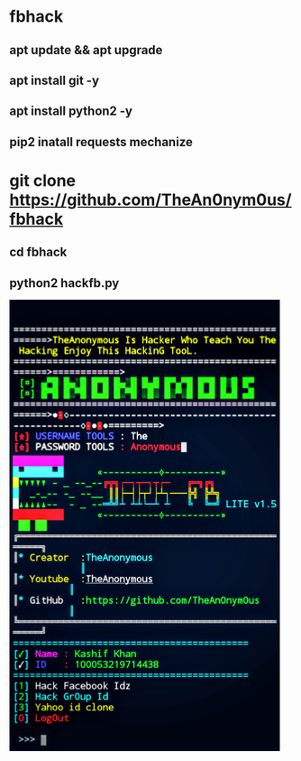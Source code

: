 # fbhack

## apt update && apt upgrade
## apt install git -y
## apt install python2 -y
## pip2 inatall requests mechanize

# git clone https://github.com/TheAn0nym0us/fbhack
## cd fbhack
## python2 hackfb.py
<img src ="hackfb.png">
